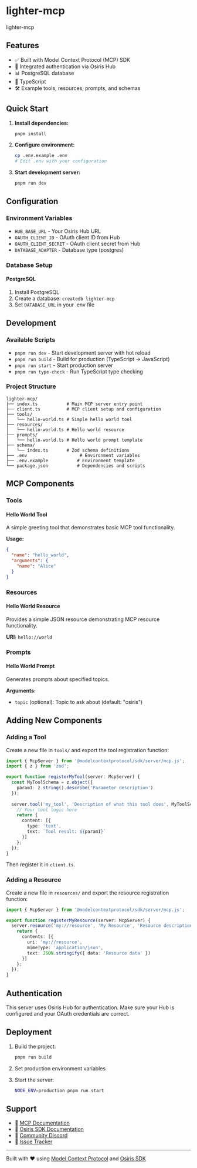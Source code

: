 # lighter-mcp

lighter-mcp

## Features

- ✅ Built with Model Context Protocol (MCP) SDK
- 🔐 Integrated authentication via Osiris Hub
- 📊 PostgreSQL database
- 🔷 TypeScript
- 🛠️ Example tools, resources, prompts, and schemas

## Quick Start

1. **Install dependencies:**
   ```bash
   pnpm install
   ```

2. **Configure environment:**
   ```bash
   cp .env.example .env
   # Edit .env with your configuration
   ```

3. **Start development server:**
   ```bash
   pnpm run dev
   ```

## Configuration

### Environment Variables

- `HUB_BASE_URL` - Your Osiris Hub URL
- `OAUTH_CLIENT_ID` - OAuth client ID from Hub
- `OAUTH_CLIENT_SECRET` - OAuth client secret from Hub
- `DATABASE_ADAPTER` - Database type (postgres)

### Database Setup


#### PostgreSQL
1. Install PostgreSQL
2. Create a database: `createdb lighter-mcp`
3. Set `DATABASE_URL` in your .env file


## Development

### Available Scripts

- `pnpm run dev` - Start development server with hot reload
- `pnpm run build` - Build for production (TypeScript → JavaScript)
- `pnpm run start` - Start production server
- `pnpm run type-check` - Run TypeScript type checking

### Project Structure

```
lighter-mcp/
├── index.ts           # Main MCP server entry point
├── client.ts          # MCP client setup and configuration
├── tools/
│   └── hello-world.ts # Simple hello world tool
├── resources/
│   └── hello-world.ts # Hello world resource
├── prompts/
│   └── hello-world.ts # Hello world prompt template
├── schema/
│   └── index.ts       # Zod schema definitions
├── .env                    # Environment variables
├── .env.example           # Environment template
└── package.json           # Dependencies and scripts
```

## MCP Components

### Tools

#### Hello World Tool
A simple greeting tool that demonstrates basic MCP tool functionality.

**Usage:**
```json
{
  "name": "hello_world",
  "arguments": {
    "name": "Alice"
  }
}
```

### Resources

#### Hello World Resource
Provides a simple JSON resource demonstrating MCP resource functionality.

**URI:** `hello://world`

### Prompts

#### Hello World Prompt
Generates prompts about specified topics.

**Arguments:**
- `topic` (optional): Topic to ask about (default: "osiris")

## Adding New Components

### Adding a Tool

Create a new file in `tools/` and export the tool registration function:

```typescript
import { McpServer } from '@modelcontextprotocol/sdk/server/mcp.js';
import { z } from 'zod';

export function registerMyTool(server: McpServer) {
  const MyToolSchema = z.object({
    param1: z.string().describe('Parameter description')
  });
  
  server.tool('my_tool', 'Description of what this tool does', MyToolSchema, async ({ param1 }) => {
    // Your tool logic here
    return {
      content: [{
        type: 'text',
        text: `Tool result: ${param1}`
      }]
    };
  });
}
```

Then register it in `client.ts`.

### Adding a Resource

Create a new file in `resources/` and export the resource registration function:

```typescript
import { McpServer } from '@modelcontextprotocol/sdk/server/mcp.js';

export function registerMyResource(server: McpServer) {
  server.resource('my://resource', 'My Resource', 'Resource description', async () => {
    return {
      contents: [{
        uri: 'my://resource',
        mimeType: 'application/json',
        text: JSON.stringify({ data: 'Resource data' })
      }]
    };
  });
}
```

## Authentication

This server uses Osiris Hub for authentication. Make sure your Hub is configured and your OAuth credentials are correct.

## Deployment

1. Build the project:
   ```bash
   pnpm run build
   ```

2. Set production environment variables

3. Start the server:
   ```bash
   NODE_ENV=production pnpm run start
   ```

## Support

- 📖 [MCP Documentation](https://modelcontextprotocol.io/docs)
- 📖 [Osiris SDK Documentation](https://docs.osirislabs.xyz)
- 💬 [Community Discord](https://discord.gg/osirislabs)
- 🐛 [Issue Tracker](https://github.com/osirislabs/sdk/issues)

---

Built with ❤️ using [Model Context Protocol](https://modelcontextprotocol.io) and [Osiris SDK](https://osirislabs.xyz)
